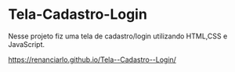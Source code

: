# Tela-Cadastro-Login
Nesse projeto fiz uma tela de cadastro/login utilizando HTML,CSS e JavaScript.








 https://renanciarlo.github.io/Tela--Cadastro--Login/
